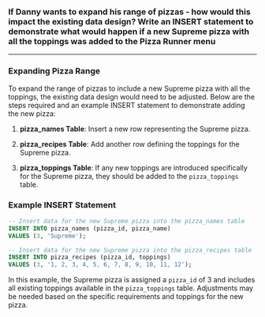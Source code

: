 ### If Danny wants to expand his range of pizzas - how would this impact the existing data design? Write an INSERT statement to demonstrate what would happen if a new Supreme pizza with all the toppings was added to the Pizza Runner menu

---


### Expanding Pizza Range

To expand the range of pizzas to include a new Supreme pizza with all the toppings, the existing data design would need to be adjusted. Below are the steps required and an example INSERT statement to demonstrate adding the new pizza:

1. **pizza_names Table**: Insert a new row representing the Supreme pizza.

2. **pizza_recipes Table**: Add another row defining the toppings for the Supreme pizza.

3. **pizza_toppings Table**: If any new toppings are introduced specifically for the Supreme pizza, they should be added to the `pizza_toppings` table.

### Example INSERT Statement

```sql
-- Insert data for the new Supreme pizza into the pizza_names table
INSERT INTO pizza_names (pizza_id, pizza_name)
VALUES (3, 'Supreme');

-- Insert data for the new Supreme pizza into the pizza_recipes table
INSERT INTO pizza_recipes (pizza_id, toppings)
VALUES (3, '1, 2, 3, 4, 5, 6, 7, 8, 9, 10, 11, 12');
```

In this example, the Supreme pizza is assigned a `pizza_id` of 3 and includes all existing toppings available in the `pizza_toppings` table. Adjustments may be needed based on the specific requirements and toppings for the new pizza.
